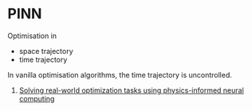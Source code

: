 # PINN

Optimisation in
- space trajectory
- time trajectory

In vanilla optimisation algorithms, the time trajectory is uncontrolled. 

1. [Solving real-world optimization tasks using physics-informed neural computing](https://doi.org/10.1038/s41598-023-49977-3)
